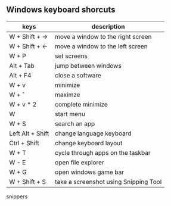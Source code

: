 ## Windows keyboard shorcuts

| keys | description |
| --- | --- |
| W + Shift + -> | move a window to the right screen |
| W + Shift + <- | move a window to the left screen |
| W + P | set screens |
| Alt + Tab | jump between windows |
| Alt + F4 | close a software |
| W + v | minimize |
| W + ˆ | maximze |
| W + v * 2 | complete minimize |
| W | start menu |
| W + S | search an app |
| Left Alt + Shift | change language keyboard |
| Ctrl + Shift | change keyboard layout |
| W + T | cycle through apps on the taskbar |
| W - E | open file explorer |
| W + G | open windows game bar |
| W + Shift + S | take a screenshot using Snipping Tool |



snippers

